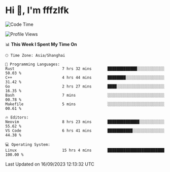 # Hi 👋, I'm fffzlfk

<!--START_SECTION:waka-->
![Code Time](http://img.shields.io/badge/Code%20Time-414%20hrs%203%20mins-blue)

![Profile Views](http://img.shields.io/badge/Profile%20Views-0-blue)

📊 **This Week I Spent My Time On** 

```text
🕑︎ Time Zone: Asia/Shanghai

💬 Programming Languages: 
Rust                     7 hrs 32 mins       █████████████░░░░░░░░░░░░   50.03 % 
C++                      4 hrs 44 mins       ████████░░░░░░░░░░░░░░░░░   31.42 % 
Go                       2 hrs 27 mins       ████░░░░░░░░░░░░░░░░░░░░░   16.35 % 
Bash                     7 mins              ░░░░░░░░░░░░░░░░░░░░░░░░░   00.78 % 
Makefile                 5 mins              ░░░░░░░░░░░░░░░░░░░░░░░░░   00.61 % 

🔥 Editors: 
Neovim                   8 hrs 23 mins       ██████████████░░░░░░░░░░░   55.62 % 
VS Code                  6 hrs 41 mins       ███████████░░░░░░░░░░░░░░   44.38 % 

💻 Operating System: 
Linux                    15 hrs 4 mins       █████████████████████████   100.00 % 
```


 Last Updated on 16/09/2023 12:13:32 UTC
<!--END_SECTION:waka-->
